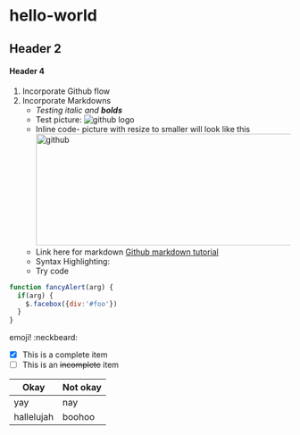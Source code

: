 # hello-world
## Header 2
#### Header 4
1. Incorporate Github flow
2. Incorporate Markdowns
   -  _Testing italic and **bolds**_
   -  Test picture: ![github logo](http://dandelion.github.io/slides/dandelion-0.10.0/assets/images/logo_github_small.gif)
   -  Inline code- picture with resize to smaller will look like this 
      <img src=https://git-scm.com/images/about/branches@2x.png alt=github logo width=500 height=200>
   -  Link here for markdown [Github markdown tutorial](https://guides.github.com/features/mastering-markdown/)
   -  Syntax Highlighting:
     -  Try code
```javascript
function fancyAlert(arg) {
  if(arg) {
    $.facebox({div:'#foo'})
  }
}
```

emoji! :neckbeard:

-  [x] This is a complete item
-  [ ] This is an ~~incomplete~~ item

Okay|Not okay
----|----
yay|nay
hallelujah|boohoo



